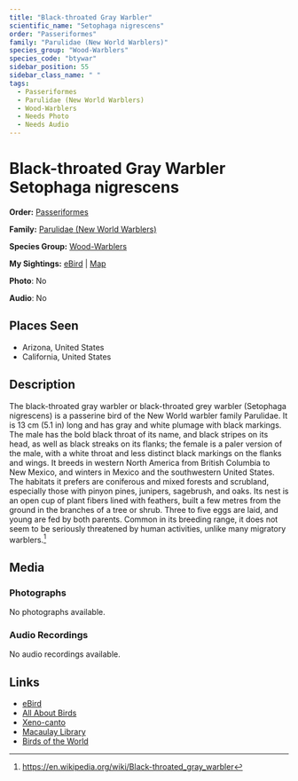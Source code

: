 ```yaml
---
title: "Black-throated Gray Warbler"
scientific_name: "Setophaga nigrescens"
order: "Passeriformes"
family: "Parulidae (New World Warblers)"
species_group: "Wood-Warblers"
species_code: "btywar"
sidebar_position: 55
sidebar_class_name: " "
tags: 
  - Passeriformes
  - Parulidae (New World Warblers)
  - Wood-Warblers
  - Needs Photo
  - Needs Audio
---
```


# Black-throated Gray Warbler <span className='sci_name'>Setophaga nigrescens</span>

**Order:** [Passeriformes](/tags/passeriformes)

**Family:** [Parulidae (New World Warblers)](/tags/parulidae-new-world-warblers)

**Species Group:** [Wood-Warblers](/tags/wood-warblers)

**My Sightings:** [eBird](https://ebird.org/lifelist?r=world&time=life&spp=btywar) | [Map](/map?species_code=btywar)

**Photo**: No 

**Audio**: No

## Places Seen

* Arizona, United States
* California, United States

## Description
The black-throated gray warbler or black-throated grey warbler (Setophaga nigrescens) is a passerine bird of the New World warbler family Parulidae. It is 13 cm (5.1 in) long and has gray and white plumage with black markings. The male has the bold black throat of its name, and black stripes on its head, as well as black streaks on its flanks; the female is a paler version of the male, with a white throat and less distinct black markings on the flanks and wings. It breeds in western North America from British Columbia to New Mexico, and winters in Mexico and the southwestern United States. The habitats it prefers are coniferous and mixed forests and scrubland, especially those with pinyon pines, junipers, sagebrush, and oaks. Its nest is an open cup of plant fibers lined with feathers, built a few metres from the ground in the branches of a tree or shrub. Three to five eggs are laid, and young are fed by both parents. Common in its breeding range, it does not seem to be seriously threatened by human activities, unlike many migratory warblers.[^1]

[^1]: https://en.wikipedia.org/wiki/Black-throated_gray_warbler

## Media
### Photographs
No photographs available.

### Audio Recordings
No audio recordings available.

## Links
* [eBird](https://ebird.org/species/btywar) 
* [All About Birds](https://www.allaboutbirds.org/guide/btywar) 
* [Xeno-canto](https://www.xeno-canto.org/species/setophaga-nigrescens) 
* [Macaulay Library](https://search.macaulaylibrary.org/catalog?taxonCode=btywar&sort=rating_rank_desc)
* [Birds of the World](https://birdsoftheworld.org/bow/species/btywar)
